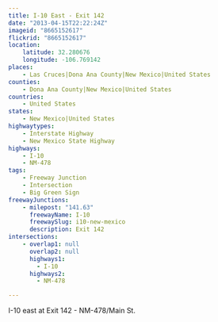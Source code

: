 ```yaml
---
title: I-10 East - Exit 142
date: "2013-04-15T22:22:24Z"
imageid: "8665152617"
flickrid: "8665152617"
location:
    latitude: 32.280676
    longitude: -106.769142
places:
    - Las Cruces|Dona Ana County|New Mexico|United States
counties:
    - Dona Ana County|New Mexico|United States
countries:
    - United States
states:
    - New Mexico|United States
highwaytypes:
    - Interstate Highway
    - New Mexico State Highway
highways:
    - I-10
    - NM-478
tags:
    - Freeway Junction
    - Intersection
    - Big Green Sign
freewayJunctions:
    - milepost: "141.63"
      freewayName: I-10
      freewaySlug: i10-new-mexico
      description: Exit 142
intersections:
    - overlap1: null
      overlap2: null
      highways1:
        - I-10
      highways2:
        - NM-478

---
```

I-10 east at Exit 142 - NM-478/Main St.